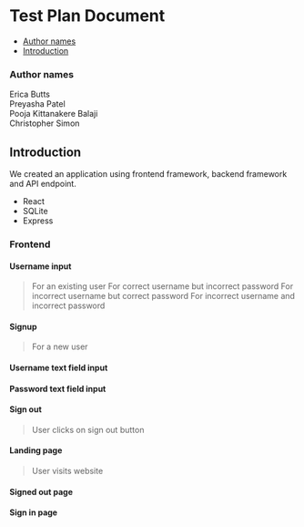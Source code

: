 # Test Plan Document

- [Author names](#author-names)
- [Introduction](#introduction)
### Author names
Erica Butts\
Preyasha Patel\
Pooja Kittanakere Balaji\
Christopher Simon

## Introduction
We created an application using frontend framework, backend framework and API endpoint.
- React
- SQLite
- Express

### Frontend
#### Username input
> For an existing user
> For correct username but incorrect password
> For incorrect username but correct password
> For incorrect username and incorrect password
#### Signup
> For a new user
#### Username text field input
#### Password text field input
#### Sign out
> User clicks on sign out button
#### Landing page
> User visits website
#### Signed out page
#### Sign in page
